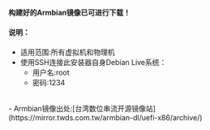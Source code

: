 #### 构建好的Armbian镜像已可进行下载！

#### 说明：

- 适用范围:所有虚拟机和物理机
- 使用SSH连接此安装器自身Debian Live系统：
  - 用户名:root
  - 密码:1234
<br>
- Armbian镜像出处:[台湾数位串流开源镜像站](https://mirror.twds.com.tw/armbian-dl/uefi-x86/archive/)
